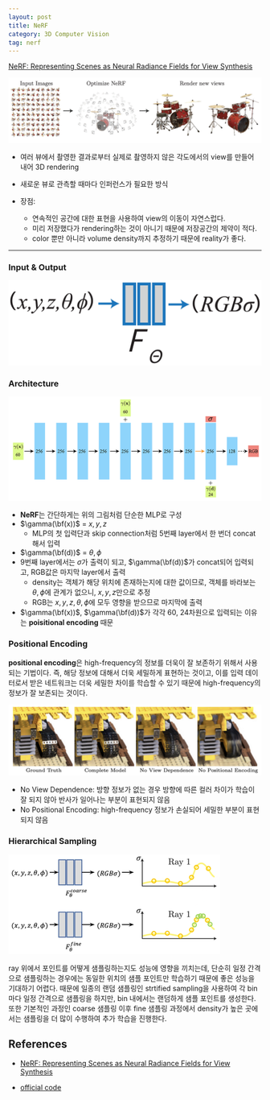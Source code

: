 ```yaml
---
layout: post
title: NeRF
category: 3D Computer Vision
tag: nerf
---
```


[NeRF: Representing Scenes as Neural Radiance Fields for View Synthesis](https://arxiv.org/abs/2003.08934)

<img src='/assets/3d_computer_vision/nerf/nerf_1.png'>

- 여러 뷰에서 촬영한 결과로부터 실제로 촬영하지 않은 각도에서의 view를 만들어 내어 3D rendering
- 새로운 뷰로 관측할 때마다 인퍼런스가 필요한 방식

- 장점: 
    - 연속적인 공간에 대한 표현을 사용하여 view의 이동이 자연스럽다. 
    - 미리 저장했다가 rendering하는 것이 아니기 때문에 저장공간의 제약이 적다.
    - color 뿐만 아니라 volume density까지 추정하기 때문에 reality가 좋다.


-------------------------------------------------------------------

### Input & Output

<img src='/assets/3d_computer_vision/nerf/nerf_2.png'>

### Architecture

<img src='/assets/3d_computer_vision/nerf/nerf_arch.png'>

- **NeRF**는 간단하게는 위의 그림처럼 단순한 MLP로 구성
- $\gamma(\bf(x))$ = $x, y, z$
    - MLP의 첫 입력단과 skip connection처럼 5번째 layer에서 한 번더 concat해서 입력
- $\gamma(\bf(d))$ = $\theta, \phi$
- 9번째 layer에서는 $\sigma$가 출력이 되고, $\gamma(\bf(d))$가 concat되어 입력되고, RGB값은 마지막 layer에서 출력
    - density는 객체가 해당 위치에 존재하는지에 대한 값이므로, 객체를 바라보는 $\theta, \phi$에 관계가 없으니, $x, y, z$만으로 추정
    - RGB는 $x, y, z, \theta, \phi$에 모두 영향을 받으므로 마지막에 출력
-  $\gamma(\bf(x))$, $\gamma(\bf(d))$가 각각 60, 24차원으로 입력되는 이유는 **poisitional encoding** 때문

### Positional Encoding

**positional encoding**은 high-frequency의 정보를 더욱이 잘 보존하기 위해서 사용되는 기법이다. 즉, 해당 정보에 대해서 더욱 세밀하게 표현하는 것이고, 이를 입력 데이터로서 받은 네트워크는 더욱 세밀한 차이를 학습할 수 있기 때문에 high-frequency의 정보가 잘 보존되는 것이다. 

<img src='/assets/3d_computer_vision/nerf/pe-diff.png'>

- No View Dependence: 방향 정보가 없는 경우 방향에 따른 컬러 차이가 학습이 잘 되지 않아 반사가 일어나는 부분이 표현되지 않음
- No Positional Encoding: high-frequency 정보가 손실되어 세밀한 부분이 표현되지 않음

### Hierarchical Sampling

<img src='/assets/3d_computer_vision/nerf/sampling.png'>

ray 위에서 포인트를 어떻게 샘플링하는지도 성능에 영향을 끼치는데, 단순히 일정 간격으로 샘플링하는 경우에는 동일한 위치의 샘플 포인트만 학습하기 때문에 좋은 성능을 기대하기 어렵다. 때문에 일종의 랜덤 샘플링인 strtified sampling을 사용하여 각 bin 마다 일정 간격으로 샘플링을 하지만, bin 내에서는 랜덤하게 샘플 포인트를 생성한다. 또한 기본적인 과정인 coarse 샘플링 이후 fine 샘플링 과정에서 density가 높은 곳에서는 샘플링을 더 많이 수행하여 추가 학습을 진행한다.


## References
- [NeRF: Representing Scenes as Neural Radiance Fields for View Synthesis](https://arxiv.org/abs/2003.08934)

- [official code](https://github.com/bmild/nerf)